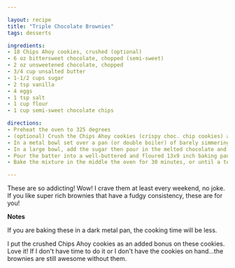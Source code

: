 ```yaml
---

layout: recipe
title: "Triple Chocolate Brownies"
tags: desserts

ingredients:
- 18 Chips Ahoy cookies, crushed (optional)
- 6 oz bittersweet chocolate, chopped (semi-sweet)
- 2 oz unsweetened chocolate, chopped
- 3/4 cup unsalted butter
- 1-1/2 cups sugar
- 2 tsp vanilla
- 4 eggs
- 1 tsp salt
- 1 cup flour
- 1 cup semi-sweet chocolate chips

directions:
- Preheat the oven to 325 degrees
- (optional) Crush the Chips Ahoy cookies (crispy choc. chip cookies) and spread in the bottom of a greased 9x13" pan.
- In a metal bowl set over a pan (or double boiler) of barely simmering water melt the bittersweet chocolate and the unsweetened chocolate with the butter, stirring until the mixture is smooth, remove the bowl from the heat, and let the mixture cool until it is lukewarm.
- In a large bowl, add the sugar then pour in the melted chocolate and butter. Stir in the vanilla and add the eggs, 1 at a time, stirring well after each addition. Stir in the salt and the flour, stirring until the mixture is just combined, and stir in the chocolate chips.
- Pour the batter into a well-buttered and floured 13x9 inch baking pan, smooth the top.
- Bake the mixture in the middle the oven for 30 minutes, or until a tester comes out with crumbs adhering to it. Let the mixture cool completely in the pan on a rack.

---
```


These are so addicting! Wow! I crave them at least every weekend, no joke. If you like super rich brownies that have a fudgy consistency, these are for you!

**Notes**

If you are baking these in a dark metal pan, the cooking time will be less.

I put the crushed Chips Ahoy cookies as an added bonus on these cookies. Love it! If I don't have time to do it or I don't have the cookies on hand...the brownies are still awesome without them.
